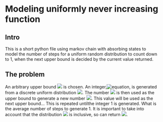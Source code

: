 # Modeling uniformly never increasing function

## Intro
This is a short python file using markov chain with absorbing states to model the number of steps for a uniform random distribution to count down to 1, when the next upper bound is decided by the current value returned.

## The problem
An arbitrary upper bound <img src="https://latex.codecogs.com/gif.latex?O_t=\text {x_0} t " /> is chosen. An integer,![equation](https://latex.codecogs.com/svg.image?x_%7Bt%7D), is generated from a discrete uniform distribution <img src="https://latex.codecogs.com/gif.latex?O_t=\text {U~(1,x_0)} t " />. The number <img src="https://latex.codecogs.com/gif.latex?O_t=\text {x_1} t " /> is then used as the upper bound to generate a new number <img src="https://latex.codecogs.com/gif.latex?O_t=\text {U~(1,x_1)} t " />. This value will be used as the next upper bound...
This is repeated untilthe integer 1 is generated. What is the average number of steps to generate 1. It is important to take into account that the distribution
<img src="https://latex.codecogs.com/gif.latex?O_t=\text {U~(1,x)} t " /> is inclusive, so can return 
<img src="https://latex.codecogs.com/gif.latex?O_t=\text {x} t " />.
